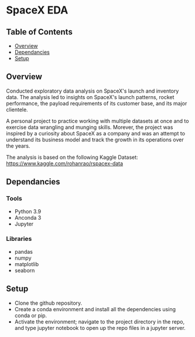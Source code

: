 # SpaceX EDA


## Table of Contents

* [Overview](#Overview)
* [Dependancies](#Dependancies)
* [Setup](#Setup)


## Overview

Conducted exploratory data analysis on SpaceX's launch and inventory data. The analysis led to insights on SpaceX's launch patterns, rocket performance, the payload requirements of its customer base, and its major clientele. 

A personal project to practice working with multiple datasets at once and to exercise data wrangling and munging skills. Morever, the project was inspired by a curiosity about SpaceX as a company and was an attempt to understand its business model and track the growth in its operations over the years.

The analysis is based on the following Kaggle Dataset: https://www.kaggle.com/rohanrao/rspacex-data 

## Dependancies
 
### Tools 

* Python 3.9
* Anconda 3
* Jupyter 

### Libraries

* pandas
* numpy
* matplotlib
* seaborn 


## Setup

* Clone the github repository.
* Create a conda environment and install all the dependencies using conda or pip.
* Activate the environment; navigate to the project directory in the repo, and type jupyter notebook to open up the repo files in a jupyter server.  
